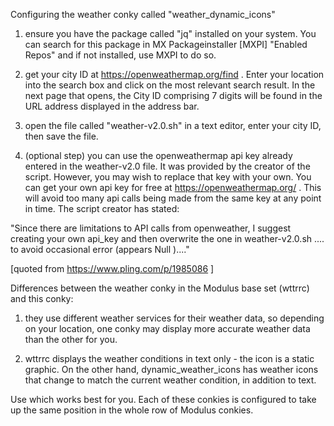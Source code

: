 Configuring the weather conky called "weather_dynamic_icons" 

1) ensure you have the package called "jq" installed on your system.  You can search for this package in MX Packageinstaller [MXPI] "Enabled Repos" and if not installed, use MXPI to do so.

2) get your city ID at https://openweathermap.org/find .  Enter your location into the search box and click on the most relevant search result.  In the next page that opens, the City ID comprising 7 digits will be found in the URL address displayed in the address bar.

3) open the file called "weather-v2.0.sh" in a text editor, enter your city ID, then save the file.

4) (optional step) you can use the openweathermap api key already entered in the weather-v2.0 file.  It was provided by the creator of the script.  However, you may wish to replace that key with your own.  You can get your own api key for free at https://openweathermap.org/ .  This will avoid too many api calls being made from the same key at any point in time.  The script creator has stated:

"Since there are limitations to API calls from openweather, I suggest creating your own api_key and then overwrite the one in weather-v2.0.sh .... to avoid occasional error (appears Null )...."

[quoted from https://www.pling.com/p/1985086 ]



Differences between the weather conky in the Modulus base set (wttrrc) and this conky:

1. they use different weather services for their weather data, so depending on your location, one conky may display more accurate weather data than the other for you.

2. wttrrc displays the weather conditions in text only - the icon is a static graphic.  On the other hand, dynamic_weather_icons has weather icons that change to match the current weather condition, in addition to text. 

Use which works best for you.  Each of these conkies is configured to take up the same position in the whole row of Modulus conkies. 



